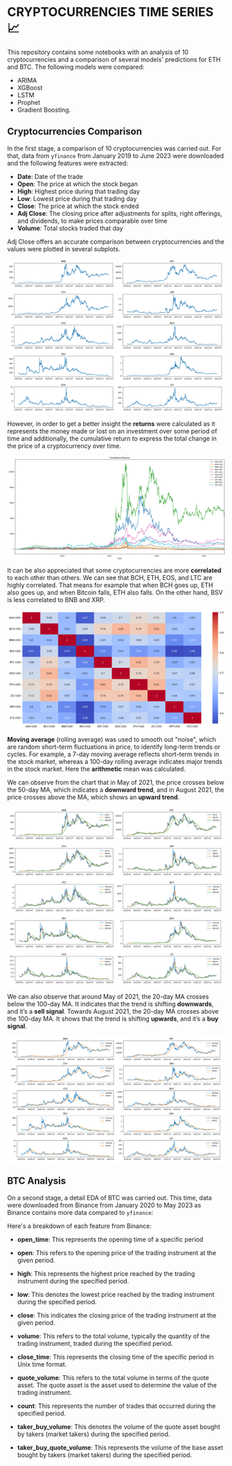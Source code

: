 # **CRYPTOCURRENCIES TIME SERIES** :chart_with_upwards_trend:

This repository contains some notebooks with an analysis of 10 cryptocurrencies and a comparison of several models' predictions for ETH and BTC. The following models were compared:
- ARIMA
- XGBoost
- LSTM
- Prophet
- Gradient Boosting. 


## Cryptocurrencies Comparison

In the first stage, a comparison of 10 cryptocurrencies was carried out. For that, data from `yfinance` from January 2019 to June 2023 were downloaded and the following features were extracted:

- **Date**: Date of the trade
- **Open**: The price at which the stock began
- **High**: Highest price during that trading day
- **Low**: Lowest price during that trading day
- **Close**: The price at which the stock ended
- **Adj Close**: The closing price after adjustments for splits, right offerings, and dividends, to make prices comparable over time
- **Volume**: Total stocks traded that day

Adj Close offers an accurate comparison between cryptocurrencies and the values were plotted in several subplots.

<p align="center">
<img align="center" src="./EDA_notebooks/images/10_currencies.png"> 

</p>

However, in order to get a better insight the **returns** were calculated as it represents the money made or lost on an investment over some period of time and additionally, the cumulative return to express the total change in the price of a cryptocurrency over time.

<p align="center">
<img align="center" src="./EDA_notebooks/images/cum_returns.png"> 

</p>

It can be also appreciated that some cryptocurrencies are more **correlated** to each other than others. We can see that BCH, ETH, EOS, and LTC are highly correlated. That means for example that when BCH goes up, ETH also goes up, and when Bitcoin falls, ETH also falls. On the other hand, BSV is less correlated to BNB and XRP.

</p>

<p align="center">
<img align="center" src="./EDA_notebooks/images/heatmap.png"> 

</p>

**Moving average** (rolling average) was used to smooth out "noise", which are random short-term fluctuations in price, to identify long-term trends or cycles. For example, a 7-day moving average reflects short-term trends in the stock market, whereas a 100-day rolling average indicates major trends in the stock market. Here the **arithmetic** mean was calculated.

We can observe from the chart that in May of 2021, the price crosses below the 50-day MA, which indicates a **downward trend**, and in August 2021, the price crosses above the MA, which shows an **upward trend**.

</p>

<p align="center">
<img align="center"src="./EDA_notebooks/images/ma20_100.png"> 

</p>

We can also observe that around May of 2021, the 20-day MA crosses below the 100-day MA. It indicates that the trend is shifting **downwards**, and it’s a **sell signal**. Towards August 2021, the 20-day MA crosses above the 100-day MA. It shows that the trend is shifting **upwards**, and it’s a **buy signal**.

</p>

<p align="center">
<img align="center"  src="./EDA_notebooks/images/ma50.png"> 

</p>


## BTC Analysis

On a second stage, a detail EDA of BTC was carried out. This time, data were downloaded from Binance from January 2020 to May 2023 as Binance contains more data compared to `yfinance`:

Here's a breakdown of each feature from Binance:

- **open_time**: This represents the opening time of a specific period

- **open**: This refers to the opening price of the trading instrument at the given period.

- **high**: This represents the highest price reached by the trading instrument during the specified period.

- **low**: This denotes the lowest price reached by the trading instrument during the specified period.

- **close**: This indicates the closing price of the trading instrument at the given period.

- **volume**: This refers to the total volume, typically the quantity of the trading instrument, traded during the specified period.

- **close_time**: This represents the closing time of the specific period in Unix time format.

- **quote_volume**: This refers to the total volume in terms of the quote asset. The quote asset is the asset used to determine the value of the trading instrument.

- **count**: This represents the number of trades that occurred during the specified period.

- **taker_buy_volume**: This denotes the volume of the quote asset bought by takers (market takers) during the specified period.

- **taker_buy_quote_volume**: This represents the volume of the base asset bought by takers (market takers) during the specified period.


